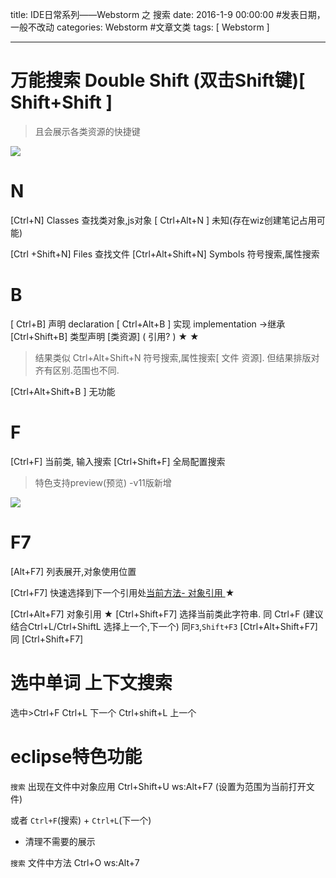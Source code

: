 title: IDE日常系列——Webstorm 之 搜索
date: 2016-1-9 00:00:00 #发表日期，一般不改动
categories:  Webstorm  #文章文类
tags: [ Webstorm ]


---


# 万能搜索 Double Shift (双击Shift键)[ Shift+Shift ]
> 且会展示各类资源的快捷键


![]( http://ll-blog.oss-cn-hangzhou.aliyuncs.com/16-2-23/95893666.jpg)


# N
[Ctrl+N]                        Classes 查找类对象,js对象
[ Ctrl+Alt+N ]           未知(存在wiz创建笔记占用可能)

[Ctrl +Shift+N]           Files 查找文件 
[Ctrl+Alt+Shift+N]   Symbols 符号搜索,属性搜索 

# B
[ Ctrl+B]                声明 declaration
[ Ctrl+Alt+B ]       实现 implementation ->继承
[Ctrl+Shift+B]   类型声明 [类资源] ( 引用? )   ★ ★
> 结果类似 Ctrl+Alt+Shift+N  符号搜索,属性搜索[ 文件 资源]. 但结果排版对齐有区别.范围也不同.





[Ctrl+Alt+Shift+B ]     无功能


# F
[Ctrl+F]               当前类, 输入搜索
[Ctrl+Shift+F]   全局配置搜索
> 特色支持preview(预览) -v11版新增


![]( http://ll-blog.oss-cn-hangzhou.aliyuncs.com/16-2-23/74796693.jpg)


# F7
[Alt+F7]                列表展开,对象使用位置

[Ctrl+F7]               快速选择到下一个引用处[当前方法- 对象引用 ](参数)  ★

[Ctrl+Alt+F7]       对象引用  ★
[Ctrl+Shift+F7]    选择当前类此字符串. 同 Ctrl+F (建议结合Ctrl+L/Ctrl+ShiftL 选择上一个,下一个)  同`F3`,`Shift+F3`
[Ctrl+Alt+Shift+F7] 同  [Ctrl+Shift+F7]



# 选中单词 上下文搜索
选中>Ctrl+F
Ctrl+L 下一个
Ctrl+shift+L 上一个


# eclipse特色功能
`搜索`  出现在文件中对象应用  Ctrl+Shift+U     ws:Alt+F7 (设置为范围为当前打开文件)

或者 `Ctrl+F`(搜索) + `Ctrl+L`(下一个)



- 清理不需要的展示
 


`搜索` 文件中方法   Ctrl+O                     ws:Alt+7


<!-- more -->


